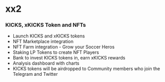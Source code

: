 # xx2

### KICKS, xKICKS Token and NFTs
* Launch KICKS and xKICKS tokens
* NFT Marketplace integration
* NFT Farm integration - Grow your Soccer Heros
* Staking LP Tokens to create NFT Players
* Bank to invest KICKS tokens in, earn xKICKS rewards
* Analysis dashboard with charts
* KICKS tokens will be airdropped to Community members who join the Telegram and Twitter
